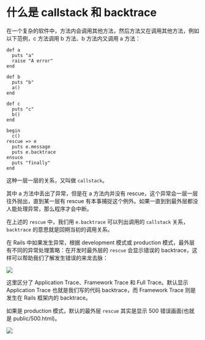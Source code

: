 # 什么是 callstack 和 backtrace

在一个复杂的软件中，方法内会调用其他方法，然后方法又在调用其他方法，例如以下范例，c 方法调用 b 方法、b 方法内又调用 a 方法：

```
def a
  puts "a"
  raise "A error"
end

def b
  puts "b"
  a()
end

def c
  puts "c"
  b()
end

begin
  c()
rescue => e
  puts e.message
  puts e.backtrace
ensuce
  puts "finally"
end
```

这种一层一层的关系，又叫做 `callstack`。

其中 a 方法中丢出了异常，但是在 a 方法内并没有 rescue，这个异常会一层一层往外抛出，直到某一层有 rescue 有本事捕捉这个例外。如果一直到到最外层都没人能处理异常，那么程序才会中断。

在上述的 `rescue` 中，我们用 `e.backtrace` 可以列出调用的 `callstack` 关系，`backtrace` 的意思就是回朔当初的调用关系。

在 Rails 中如果发生异常，根据 development 模式或 production 模式，最外层有不同的异常处理策略：在开发时最外层的 `rescue` 会显示错误的 backtrace，这样可以帮助我们了解发生错误的来龙去脉：

![](https://s3-ap-northeast-1.amazonaws.com/ontrackapp-production/9Bgdkhk0QKa8tLVSNlhA_2.png)

这里区分了 Application Trace、Framework Trace 和 Full Trace。默认显示 Application Trace 也就是我们写的代码 backtrace，而 Framework Trace 则是发生在 Rails 框架内的 backtrace。

如果是 production 模式，默认的最外层 `rescue` 其实是显示 500 错误画面(也就是 public/500.html)。

![](https://s3-ap-northeast-1.amazonaws.com/ontrackapp-production/4J89ANRWQ3qa5Qp24vqT_3.png)
